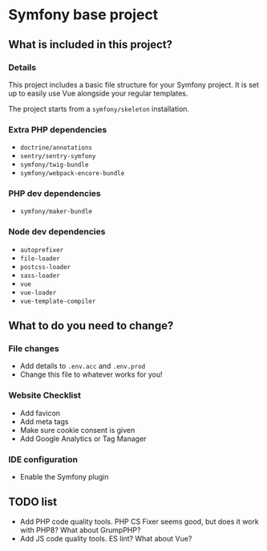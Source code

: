 Symfony base project
====================

## What is included in this project?

### Details

This project includes a basic file structure for your Symfony project. It is set up to easily use Vue alongside your regular templates.

The project starts from a `symfony/skeleton` installation.

### Extra PHP dependencies

- `doctrine/annotations`
- `sentry/sentry-symfony`
- `symfony/twig-bundle`
- `symfony/webpack-encore-bundle`

### PHP dev dependencies

- `symfony/maker-bundle`

### Node dev dependencies
- `autoprefixer`
- `file-loader`
- `postcss-loader`
- `sass-loader`
- `vue`
- `vue-loader`
- `vue-template-compiler`

## What to do you need to change?

### File changes

- Add details to `.env.acc` and `.env.prod`
- Change this file to whatever works for you!

### Website Checklist

- Add favicon
- Add meta tags
- Make sure cookie consent is given
- Add Google Analytics or Tag Manager

### IDE configuration

- Enable the Symfony plugin

## TODO list

- Add PHP code quality tools. PHP CS Fixer seems good, but does it work with PHP8? What about GrumpPHP?
- Add JS code quality tools. ES lint? What about Vue?

